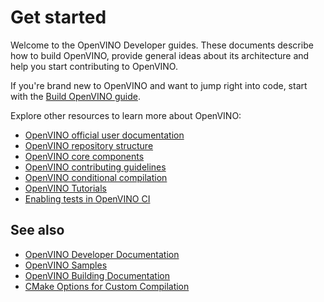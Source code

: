 # Get started

Welcome to the OpenVINO Developer guides. These documents describe how to build OpenVINO, provide general ideas about its architecture and help you start contributing to OpenVINO.

If you're brand new to OpenVINO and want to jump right into code, start with the [Build OpenVINO guide](./build.md).

Explore other resources to learn more about OpenVINO:

 * [OpenVINO official user documentation](https://docs.openvino.ai/)
 * [OpenVINO repository structure](./index.md#openvino-repository-structure)
 * [OpenVINO core components](../../src/README.md)
 * [OpenVINO contributing guidelines](../../CONTRIBUTING.md)
 * [OpenVINO conditional compilation](./conditional_compilation.md)
 * [OpenVINO Tutorials](../../README.md#tutorials)
 * [Enabling tests in OpenVINO CI](./enable_ci_step.md)

## See also
 * [OpenVINO Developer Documentation](./index.md)
 * [OpenVINO Samples](../../samples)
 * [OpenVINO Building Documentation](./building_documentation.md)
 * [CMake Options for Custom Compilation](./cmake_options_for_custom_comiplation.md)
